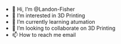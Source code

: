 - 👋 Hi, I’m @Landon-Fisher
- 👀 I’m interested in 3D Printing
- 🌱 I’m currently learning atumation
- 💞️ I’m looking to collaborate on 3D Printing
- 📫 How to reach me email

<!---
Landon-Fisher/Landon-Fisher is a ✨ special ✨ repository because its `README.md` (this file) appears on your GitHub profile.
You can click the Preview link to take a look at your changes.
--->
